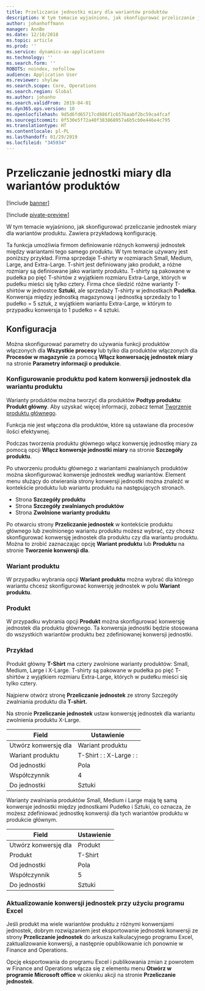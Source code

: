 ```yaml
---
title: Przeliczanie jednostki miary dla wariantów produktów
description: W tym temacie wyjaśniono, jak skonfigurować przeliczanie jednostek miary dla wariantów produktu.
author: johanhoffmann
manager: AnnBe
ms.date: 12/18/2018
ms.topic: article
ms.prod: ''
ms.service: dynamics-ax-applications
ms.technology: ''
ms.search.form: ''
ROBOTS: noindex, nofollow
audience: Application User
ms.reviewer: shylaw
ms.search.scope: Core, Operations
ms.search.region: Global
ms.author: johanho
ms.search.validFrom: 2019-04-01
ms.dyn365.ops.version: 10
ms.openlocfilehash: 9d5d6fd65717cd886f1c6576aabf2bc59ca4fcaf
ms.sourcegitcommit: 0f530e5f72a40f383868957a6b5cb0e446e4c795
ms.translationtype: HT
ms.contentlocale: pl-PL
ms.lasthandoff: 01/29/2019
ms.locfileid: "345934"
---
```

# <a name="unit-of-measure-conversion-per-product-variant"></a>Przeliczanie jednostki miary dla wariantów produktów

[!include [banner](../includes/banner.md)]

[!include [pivate-preview](../includes/pivate-preview-banner.md)]

W tym temacie wyjaśniono, jak skonfigurować przeliczanie jednostek miary dla wariantów produktu. Zawiera przykładową konfigurację.

Ta funkcja umożliwia firmom definiowanie różnych konwersji jednostek między wariantami tego samego produktu. W tym temacie używany jest poniższy przykład. Firma sprzedaje T-shirty w rozmiarach Small, Medium, Large, and Extra-Large. T-shirt jest definiowany jako produkt, a różne rozmiary są definiowane jako warianty produktu. T-shirty są pakowane w pudełka po pięć T-shirtów z wyjątkiem rozmiaru Extra-Large, których w pudełku mieści się tylko cztery. Firma chce śledzić różne warianty T-shirtów w jednostce **Sztuki**, ale sprzedaży T-shirty w jednostkach **Pudełka**. Konwersja między jednostką magazynową i jednostką sprzedaży to 1 pudełko = 5 sztuk, z wyjątkiem wariantu Extra-Large, w którym to przypadku konwersja to 1 pudełko = 4 sztuki.

## <a name="setup"></a>Konfiguracja

Można skonfigurować parametry do używania funkcji produktów włączonych dla **Wszystkie procesy** lub tylko dla produktów włączonych dla **Procesów w magazynie** za pomocą **Włącz konwersację jednostek miary** na stronie **Parametry informacji o produkcie**.

### <a name="set-up-a-product-for-unit-conversion-per-variant"></a>Konfigurowanie produktu pod katem konwersji jednostek dla wariantu produktu

Warianty produktów można tworzyć dla produktów **Podtyp produktu**: **Produkt główny**. Aby uzyskać więcej informacji, zobacz temat [Tworzenie produktu głównego](tasks/create-product-master.md).

Funkcja nie jest włączona dla produktów, które są ustawiane dla procesów ilości efektywnej. 

Podczas tworzenia produktu głównego włącz konwersję jednostkę miary za pomocą opcji **Włącz konwersje jednostki miary** na stronie **Szczegóły produktu**.

Po utworzeniu produktu głównego z wariantami zwalnianych produktów można skonfigurować konwersje jednostek według wariantów. Element menu służący do otwierania strony konwersji jednostki można znaleźć w kontekście produktu lub wariantu produktu na następujących stronach.

-   Strona **Szczegóły produktu**
-   Strona **Szczegóły zwalnianych produktów**
-   Strona **Zwolnione warianty produktu**

Po otwarciu strony **Przeliczanie jednostek** w kontekście produktu głównego lub zwolnionego wariantu produktu możesz wybrać, czy chcesz skonfigurować konwersję jednostek dla produktu czy dla wariantu produktu. Można to zrobić zaznaczając opcję **Wariant produktu** lub **Produktu** na stronie **Tworzenie konwersji dla**.

### <a name="product-variant"></a>Wariant produktu

W przypadku wybrania opcji **Wariant produktu** można wybrać dla którego wariantu chcesz skonfigurować konwersję jednostek w polu **Wariant produktu**.

### <a name="product"></a>Produkt

W przypadku wybrania opcji **Produkt** można skonfigurować konwersję jednostek dla produktu głównego. Ta konwersja jednostki będzie stosowana do wszystkich wariantów produktu bez zdefiniowanej konwersji jednostki.

### <a name="example"></a>Przykład

Produkt główny **T-Shirt** ma cztery zwolnione warianty produktów: Small, Medium, Large i X-Large. T-shirty są pakowane w pudełka po pięć T-shirtów z wyjątkiem rozmiaru Extra-Large, których w pudełku mieści się tylko cztery.

Najpierw otwórz stronę **Przeliczanie jednostek** ze strony Szczegóły zwalniania produktu dla **T-shirt.**

Na stronie **Przeliczanie jednostek** ustaw konwersję jednostek dla wariantu zwolnienia produktu X-Large.

| **Field**             | **Ustawienie**             |
|-----------------------|-------------------------|
| Utwórz konwersję dla | Wariant produktu         |
| Wariant produktu       | T-Shirt : : X-Large : : |
| Od jednostki             | Pola                   |
| Współczynnik                | 4                       |
| Do jednostki               | Sztuki                  |

Warianty zwalniania produktów Small, Medium i Large mają tę samą konwersje jednostki między jednostkami Pudełko i Sztuki, co oznacza, że możesz zdefiniować jednostkę konwersji dla tych wariantów produktu w produkcie głównym.

| **Field**             | **Ustawienie** |
|-----------------------|-------------|
| Utwórz konwersję dla | Produkt     |
| Produkt               | T-Shirt     |
| Od jednostki             | Pola       |
| Współczynnik                | 5           |
| Do jednostki               | Sztuki      |

### <a name="using-excel-to-update-the-unit-conversions"></a>Aktualizowanie konwersji jednostek przy użyciu programu Excel

Jeśli produkt ma wiele wariantów produktu z różnymi konwersjami jednostek, dobrym rozwiązaniem jest eksportowanie jednostek konwersji ze strony **Przeliczanie jednostek** do arkusza kalkulacyjnego programu Excel, zaktualizowanie konwersji, a następnie opublikowanie ich ponownie w Finance and Operations.

Opcję eksportowania do programu Excel i publikowania zmian z powrotem w Finance and Operations włącza się z elementu menu **Otwórz w programie Microsoft office** w okienku akcji na stronie **Przeliczanie jednostek**.
